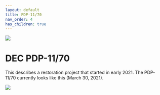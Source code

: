 ```yaml
---
layout: default
title: PDP-11/70
nav_order: 4
has_children: true
---
```


![](../assets/images/pdp-11-70/2021-03-17_09.56_Cabinet_header-1-768x75.jpg)

# DEC PDP-11/70

This describes a restoration project that started in early 2021. The PDP-11/70 currently looks like this (March 30, 2021).

![](../assets/images/pdp-11-70/2021-03-30-PDP-11-70-3-589x1024.jpeg)
